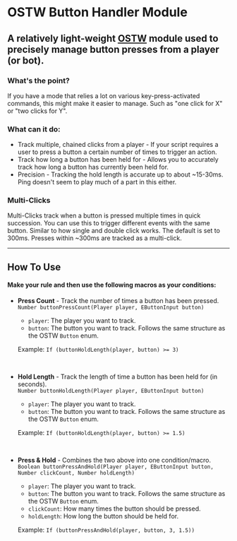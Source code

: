# OSTW Button Handler Module

## A relatively light-weight [OSTW](https://github.com/ItsDeltin/Overwatch-Script-To-Workshop) module used to precisely manage button presses from a player (or bot).

### What's the point?
If you have a mode that relies a lot on various key-press-activated commands, this might make it easier to manage. Such as "one click for X" or "two clicks for Y".

### What can it do:
- Track multiple, chained clicks from a player - If your script requires a user to press a button a certain number of times to trigger an action.
- Track how long a button has been held for - Allows you to accurately track how long a button has currently been held for.
- Precision - Tracking the hold length is accurate up to about ~15-30ms. Ping doesn't seem to play much of a part in this either.

### Multi-Clicks
Multi-Clicks track when a button is pressed multiple times in quick succession. You can use this to trigger different events with the same button. Similar to how single and double click works. The default is set to 300ms. Presses within ~300ms are tracked as a multi-click.

___

## How To Use

#### Make your rule and then use the following macros as your conditions:

- <b>Press Count</b> - Track the number of times a button has been pressed.<br>
`Number buttonPressCount(Player player, EButtonInput button)`<br>
  - `player`: The player you want to track.
  - `button`: The button you want to track. Follows the same structure as the OSTW `Button` enum.

  Example: `If (buttonHoldLength(player, button) >= 3)`<br>

<br>

- <b>Hold Length</b> - Track the length of time a button has been held for (in seconds).<br>
`Number buttonHoldLength(Player player, EButtonInput button)`<br>
  - `player`: The player you want to track.
  - `button`: The button you want to track. Follows the same structure as the OSTW `Button` enum.

  Example: `If (buttonHoldLength(player, button) >= 1.5)`<br>

<br>

- <b>Press & Hold</b> - Combines the two above into one condition/macro.<br>
`Boolean buttonPressAndHold(Player player, EButtonInput button, Number clickCount, Number holdLength)`<br>
  - `player`: The player you want to track.
  - `button`: The button you want to track. Follows the same structure as the OSTW `Button` enum.
  - `clickCount`: How many times the button should be pressed.
  - `holdLength`: How long the button should be held for.
  

  Example: `If (buttonPressAndHold(player, button, 3, 1.5))`<br>